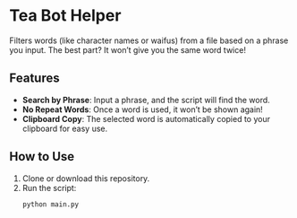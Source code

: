 # Tea Bot Helper

Filters words (like character names or waifus) from a file based on a phrase you input. The best part? It won’t give you the same word twice!

## Features

- **Search by Phrase**: Input a phrase, and the script will find the word.
- **No Repeat Words**: Once a word is used, it won’t be shown again!
- **Clipboard Copy**: The selected word is automatically copied to your clipboard for easy use.

## How to Use

1. Clone or download this repository.
2. Run the script:
   ```bash
   python main.py
